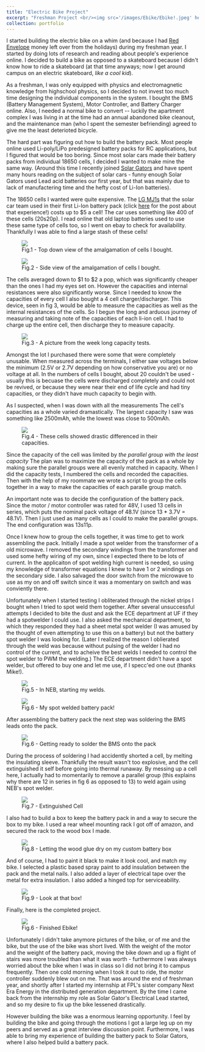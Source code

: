 ```yaml
---
title: "Electric Bike Project"
excerpt: "Freshman Project <br/><img src='/images/Ebike/Ebike!.jpeg' height='300' width='100' >"
collection: portfolio
---
```



I started building the electric bike on a whim (and because I had [Red Envelope](https://en.wikipedia.org/wiki/Red_envelope) money left over from the holidays) during my freshman year. I started by doing lots of research and reading about people's experience online. I decided to build a bike as opposed to a skateboard because I didn't know how to ride a skateboard (at that time anyways; now I get around campus on an electric skateboard, *like a cool kid*).

As a freshman, I was only equipped with physics and electromagnetic knowledge from highschool physics, so I decided to not invest too much time designing the individual components in the system. I bought the BMS (Battery Management System), Motor Controller, and Battery Charger online. Also, I needed a normal bike to convert -- luckily the apartment complex I was living in at the time had an annual abandoned bike cleanout, and the maintenance man (who I spent the semester befriending) agreed to give me the least deterioted bicycle. 

The hard part was figuring out how to build the battery pack. Most people online used Li-poly/LiPo predesigned battery packs for RC applications, but I figured that would be too boring. Since most solar cars made their battery packs from individual 18650 cells, I decided I wanted to make mine the same way. (Around this time I recently joined [Solar Gators](https://www.ufsolargators.org/) and have spent many hours reading on the subject of solar cars - funny enough Solar Gators used Lead acid batteries our first year, but that was mainly due to lack of manufactering time and the hefty cost of Li-Ion batteries).

The 18650 cells I wanted were quite expensive. The [LG MJ1s](https://www.18650batterystore.com/product-p/lg-mj1-18650-batteries.htm) that the solar car team used in their first Li-Ion battery pack (click [here](andyyangengineer.com/404.html) for the post about that experience!) costs up to $5 a cell! The car uses something like 400 of these cells (20s20p). I read online that old laptop batteries used to use these same type of cells too, so I went on ebay to check for availability. Thankfully I was able to find a large stash of these cells! 

<figure>
    <img style="float: center;" src="/images/Ebike/CellsTopDown.jpeg"> 
    <figcaption> Fig.1 - Top down view of the amalgamation of cells I bought. </figcaption>
</figure>

<figure>
    <img style="float: center;" src="/images/Ebike/CellsSide.jpeg">
    <figcaption> Fig.2 - Side view of the amalgamation of cells I bought. </figcaption>
</figure>

The cells averaged down to $1 to $2 a pop, which was significantly cheaper than the ones I had my eyes set on. However the capacities and internal resistances were also significantly worse. Since I needed to know the capacities of every cell I also bought a 4 cell charger/discharger. This device, seen in fig 3, would be able to measure the capacities as well as the internal resistances of the cells. So I begun the long and arduous journey of measuring and taking note of the capacities of each li-ion cell. I had to charge up the entire cell, then discharge they to measure capacity. 


<figure>
    <img style="float: center;" src="/images/Ebike/BattCap.jpeg">
    <figcaption> Fig.3 - A picture from the week long capacity tests. </figcaption>
</figure>

Amongst the lot I purchased there were some that were completely unusable. When measured across the terminals, I either saw voltages below the minimum (2.5V or 2.7V depending on how conservative you are) or no voltage at all. In the numbers of cells I bought, about 20 couldn't be used - usually this is becuase the cells were discharged completely and could not be revived, or because they were near their end of life cycle and had tiny capacities, or they didn't have much capacity to begin with. 

As I suspected, when I was down with all the measurements The cell's capacities as a whole varied dramastically. The largest capacity I saw was something like 2500mAh, while the lowest was close to 500mAh.

<figure>
    <img style="float: center;" src="/images/Ebike/DiffCaps.jpeg">
    <figcaption> Fig.4 - These cells showed drastic differenced in their capacities. </figcaption>
</figure>

Since the capacity of the cell was limited by *the parallel group with the least capacity* The plan was to maximize the capacity of the pack as a whole by making sure the parallel groups were all evenly matched in capacity. When I did the capacity tests, I numbered the cells and recorded the capacities. Then with the help of my roommate we wrote a script to group the cells together in a way to make the capacities of each paralle group match. 

An important note was to decide the configuration of the battery pack. Since the motor / motor controller was rated for 48V, I used 13 cells in series, which puts the nominal pack voltage of 48.1V (since 13 * 3.7V = 48.1V). Then I just used as many cells as I could to make the parallel groups. The end configuration was 13s11p. 

Once I knew how to group the cells together, it was time to get to work assembling the pack. Initially I made a spot welder from the transformer of a old microwave. I removed the secondary windings from the transformer and used some hefty wiring of my own, since I expected there to be lots of current. In the applicaiton of spot welding high current is needed, so using my knowledge of transformer equations I knew to have 1 or 2 windings on the secondary side. I also salvaged the door switch from the microwave to use as my on and off switch since it was a momentary on switch and was conviently there. 

Unfortunately when I started testing I obliterated through the nickel strips I bought when I tried to spot weld them together. After several unsuccessful attempts I decided to bite the dust and ask the ECE department at UF if they had a spotwelder I could use. I also asked the mechanical department, to which they responded they had a sheet metal spot welder (I was amused by the thought of even attempting to use this on a battery) but not the battery spot welder I was looking for. (Later I realized the reason I oblierated through the weld was because without pulsing of the welder I had no control of the current, and to acheive the best welds I needed to control the spot welder to PWM the welding.) The ECE department didn't have a spot welder, but offered to buy one and let me use, if I specc'ed one out (thanks Mike!). 

<figure>
    <img style="float: center;" src="/images/Ebike/StartoftheSpotWelds.jpeg">
    <figcaption> Fig.5 - In NEB, starting my welds. </figcaption>
</figure>

<figure>
    <img style="float: center;" src="/images/Ebike/AssembledBatPack.jpeg">
    <figcaption> Fig.6 - My spot welded battery pack! </figcaption>
</figure>

After assembling the battery pack the next step was soldering the BMS leads onto the pack. 

<figure>
    <img style="float: center;" src="/images/Ebike/FinishedPack.jpeg">
    <figcaption> Fig.6 - Getting ready to solder the BMS onto the pack </figcaption>
</figure>

During the process of soldering I had accidently shorted a cell, by melting the insulating sleeve. Thankfully the result wasn't too explosive, and the cell extinguished it self before going into thermal runaway. By messing up a cell here, I actually had to momentarily to remove a parallel group (this explains why there are 12 in series in fig 6 as opposed to 13) to weld again using NEB's spot welder.

<figure>
    <img style="float: center;" src="/images/Ebike/ShortedCell.jpeg">
    <figcaption> Fig.7 - Extinguished Cell </figcaption>
</figure>

I also had to build a box to keep the battery pack in and a way to secure the box to my bike. I used a rear wheel mounting rack I got off of amazon, and secured the rack to the wood box I made. 

<figure>
    <img style="float: center;" src="/images/Ebike/BattBoxNoPaint.jpeg">
    <figcaption> Fig.8 - Letting the wood glue dry on my custom battery box </figcaption>
</figure>

And of course, I had to paint it black to make it look cool, and match my bike. I selected a plastic based spray paint to add insulation between the pack and the metal nails. I also added a layer of electrical tape over the metal for extra insulation. I also added a hinged top for serviceability. 

<figure>
    <img style="float: center;" src="/images/Ebike/PaintedBattBox.jpeg">
    <figcaption> Fig.9 - Look at that box! </figcaption>
</figure>

Finally, here is the completed project. 

<figure>
    <img style="float: center;" src="/images/Ebike/Ebike!.jpeg">
    <figcaption> Fig.6 - Finished Ebike! </figcaption>
</figure>

Unfortunately I didn't take anymore pictures of the bike, or of me and the bike, but the use of the bike was short lived. With the weight of the motor and the weight of the battery pack, moving the bike down and up a flight of stairs was more troubled than what it was worth - furthermore I was always worried about the bike when I was in class so I did not bring it to campus frequently. Then one cold morning when I took it out to ride, the motor controller suddenly blew out on me. That was around the end of freshman year, and shortly after I started my internship at FPL's sister company Next Era Energy in the distributed generation department. By the time I came back from the internship my role as Solar Gator's Electrical Lead started, and so my desire to fix up the bike lessened drastically. 

However building the bike was a enormous learning opportunity. I feel by building the bike and going through the motions I got a large leg up on my peers and served as a great interview discussion point. Furthermore, I was able to bring my experience of building the battery pack to Solar Gators, where I also helped build a battery pack. 